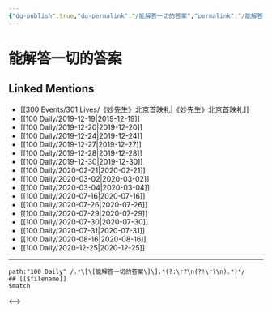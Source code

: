 ```yaml
---
{"dg-publish":true,"dg-permalink":"/能解答一切的答案","permalink":"/能解答一切的答案/","created":"2023-04-01T18:24:33.924+08:00","updated":"2023-04-01T18:24:34.232+08:00"}
---
```


# 能解答一切的答案

## Linked Mentions
- [[300 Events/301 Lives/《妙先生》北京首映礼\|《妙先生》北京首映礼]]
- [[100 Daily/2019-12-19\|2019-12-19]]
- [[100 Daily/2019-12-20\|2019-12-20]]
- [[100 Daily/2019-12-24\|2019-12-24]]
- [[100 Daily/2019-12-27\|2019-12-27]]
- [[100 Daily/2019-12-28\|2019-12-28]]
- [[100 Daily/2019-12-30\|2019-12-30]]
- [[100 Daily/2020-02-21\|2020-02-21]]
- [[100 Daily/2020-03-02\|2020-03-02]]
- [[100 Daily/2020-03-04\|2020-03-04]]
- [[100 Daily/2020-07-16\|2020-07-16]]
- [[100 Daily/2020-07-26\|2020-07-26]]
- [[100 Daily/2020-07-29\|2020-07-29]]
- [[100 Daily/2020-07-30\|2020-07-30]]
- [[100 Daily/2020-07-31\|2020-07-31]]
- [[100 Daily/2020-08-16\|2020-08-16]]
- [[100 Daily/2020-12-25\|2020-12-25]]


---

```expander
path:"100 Daily" /.*\[\[能解答一切的答案\]\].*(?:\r?\n(?!\r?\n).*)*/
## [[$filename]]
$match
```

<-->